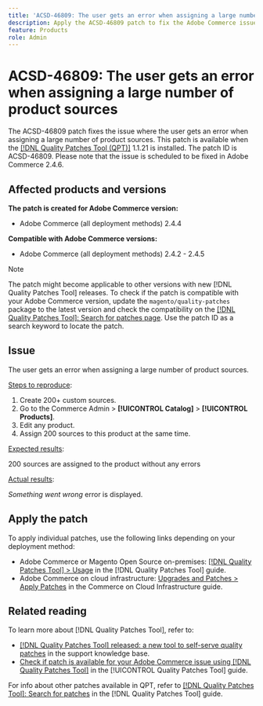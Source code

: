 ```yaml
---
title: 'ACSD-46809: The user gets an error when assigning a large number of product sources'
description: Apply the ACSD-46809 patch to fix the Adobe Commerce issue where the user gets an error when assigning a large number of product sources.
feature: Products
role: Admin
---
```

# ACSD-46809: The user gets an error when assigning a large number of product sources

The ACSD-46809 patch fixes the issue where the user gets an error when assigning a large number of product sources. This patch is available when the [[!DNL Quality Patches Tool (QPT)]](https://experienceleague.adobe.com/en/docs/commerce-knowledge-base/kb/announcements/commerce-announcements/magento-quality-patches-released-new-tool-to-self-serve-quality-patches) 1.1.21 is installed. The patch ID is ACSD-46809. Please note that the issue is scheduled to be fixed in Adobe Commerce 2.4.6.

## Affected products and versions

**The patch is created for Adobe Commerce version:**

* Adobe Commerce (all deployment methods)  2.4.4

**Compatible with Adobe Commerce versions:**

* Adobe Commerce (all deployment methods) 2.4.2 - 2.4.5

>[!NOTE]
>
>The patch might become applicable to other versions with new [!DNL Quality Patches Tool] releases. To check if the patch is compatible with your Adobe Commerce version, update the `magento/quality-patches` package to the latest version and check the compatibility on the [[!DNL Quality Patches Tool]: Search for patches page](https://experienceleague.adobe.com/tools/commerce-quality-patches/index.html). Use the patch ID as a search keyword to locate the patch.

## Issue

The user gets an error when assigning a large number of product sources.

<u>Steps to reproduce</u>:

1. Create 200+ custom sources.
1. Go to the Commerce Admin > **[!UICONTROL Catalog]** > **[!UICONTROL Products]**.
1. Edit any product.
1. Assign 200 sources to this product at the same time.

<u>Expected results</u>:

200 sources are assigned to the product without any errors

<u>Actual results</u>:

*Something went wrong* error is displayed.

## Apply the patch

To apply individual patches, use the following links depending on your deployment method:

* Adobe Commerce or Magento Open Source on-premises: [[!DNL Quality Patches Tool] > Usage](/help/tools/quality-patches-tool/usage.md) in the [!DNL Quality Patches Tool] guide.
* Adobe Commerce on cloud infrastructure: [Upgrades and Patches > Apply Patches](https://experienceleague.adobe.com/docs/commerce-cloud-service/user-guide/develop/upgrade/apply-patches.html) in the Commerce on Cloud Infrastructure guide.

## Related reading

To learn more about [!DNL Quality Patches Tool], refer to:

* [[!DNL Quality Patches Tool] released: a new tool to self-serve quality patches](https://experienceleague.adobe.com/en/docs/commerce-knowledge-base/kb/announcements/commerce-announcements/magento-quality-patches-released-new-tool-to-self-serve-quality-patches) in the support knowledge base.
* [Check if patch is available for your Adobe Commerce issue using [!DNL Quality Patches Tool]](/help/tools/quality-patches-tool/patches-available-in-qpt/check-patch-for-magento-issue-with-magento-quality-patches.md) in the [!UICONTROL Quality Patches Tool] guide.


For info about other patches available in QPT, refer to [[!DNL Quality Patches Tool]: Search for patches](https://experienceleague.adobe.com/tools/commerce-quality-patches/index.html) in the [!DNL Quality Patches Tool] guide.
